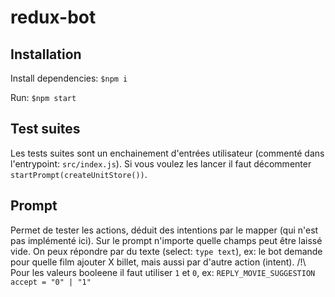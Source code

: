 # redux-bot

## Installation

Install dependencies:
`$npm i`

Run:
`$npm start`

## Test suites

Les tests suites sont un enchainement d'entrées utilisateur (commenté dans l'entrypoint: `src/index.js`).
Si vous voulez les lancer il faut décommenter `startPrompt(createUnitStore())`.

## Prompt

Permet de tester les actions, déduit des intentions par le mapper (qui n'est pas implémenté ici).
Sur le prompt n'importe quelle champs peut être laissé vide.
On peux répondre par du texte (select: `type text`), ex: le bot demande pour quelle film ajouter X billet, mais aussi par d'autre action (intent).
/!\ Pour les valeurs booleene il faut utiliser `1` et `0`, ex: `REPLY_MOVIE_SUGGESTION accept = "0" | "1"`
